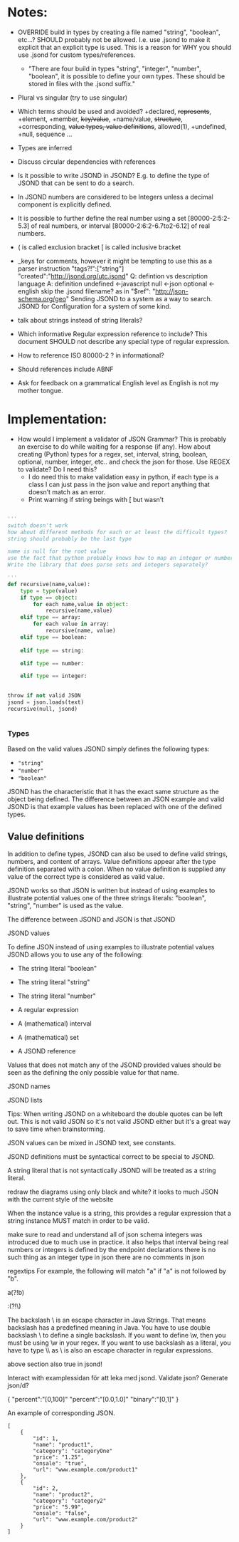 
# Notes:

- OVERRIDE build in types by creating a file named "string", "boolean", etc…? SHOULD probably not be allowed. I.e. use .jsond to make it explicit that an explicit type is used. This is a reason for WHY you should use .jsond for custom types/references.
	- "There are four build in types "string", "integer", "number", "boolean", it is possible to define your own types. These should be stored in files with the .jsond suffix."
- Plural vs singular (try to use singular)
- Which terms should be used and avoided? +declared, ~~represents~~, +element, +member, ~~key/value~~, +name/value, ~~structure~~, +corresponding, ~~value types, value definitions~~, allowed(1), +undefined, +null, sequence …
- Types are inferred
- Discuss circular dependencies with references
- Is it possible to write JSOND in JSOND? E.g. to define the type of JSOND that can be sent to do a search.
- In JSOND numbers are considered to be Integers unless a decimal component is explicitly defined.
- It is possible to further define the real number using a set [80000-2:5:2-5.3] of real numbers, or interval [80000-2:6:2-6.7to2-6.12] of real numbers.
- ( is called exclusion bracket
[ is called inclusive bracket
- _keys for comments, however it might be tempting to use this as a parser instruction
"tags?!":["string"]
"created":"http://jsond.org/utc.jsond"
Q: defintion vs description language A: definition
undefined <-javascript
null <-json
optional <-english
skip the .jsond filename? as in "$ref": "http://json-schema.org/geo"
Sending JSOND to a system as a way to search.
JSOND for Configuration for a system of some kind.
- talk about strings instead of string literals?

- Which informative Regular expression reference to include? This document SHOULD not describe any special type of regular expression.
- How to reference ISO 80000-2 ? in informational?
- Should references include ABNF
- Ask for feedback on a grammatical English level as English is not my mother tongue.

# Implementation:

- How would I implement a validator of JSON Grammar? This is probably an exercise to do while waiting for a response (if any). How about creating (Python) types for a regex, set, interval, string, boolean, optional, number, integer, etc.. and check the json for those. Use REGEX to validate? Do I need this?
	- I do need this to make validation easy in python, if each type is a class I can just pass in the json value and report anything that doesn’t match as an error.
	- Print warning if string beings with [ but wasn’t 

```python

''' 
switch doesn't work
how about different methods for each or at least the difficult types?
string should probably be the last type

name is null for the root value
use the fact that python probably knows how to map an integer or number from json to python internal. e.g. unwrap from within string and use json.loads to create a python representation to do that. That way there is no need for a regex for a number.
Write the library that does parse sets and integers separately?

'''
def recursive(name,value):
	type = type(value)
	if type == object:
		for each name,value in object:
			recursive(name,value)
	elif type == array:
		for each value in array:
			recursive(name, value)
	elif type == boolean:
			
	elif type == string:

	elif type == number:

	elif type == integer:
		

throw if not valid JSON
jsond = json.loads(text)
recursive(null, jsond)



```



### Types

Based on the valid values JSOND simply defines the following types:

- `"string"`
- `"number"`
- `"boolean"`

JSOND has the characteristic that it has the exact same structure as the object being defined. The difference between an JSON example and valid JSOND is that example values has been replaced with one of the defined types.

## Value definitions

In addition to define types, JSOND can also be used to define valid strings, numbers, and content of arrays. Value definitions appear after the type definition separated with a colon. When no value definition is supplied any value of the correct type is considered as valid value.



JSOND works so that JSON is written but instead of using examples to illustrate potential values one of the three strings literals: "boolean", "string", "number" is used as the value.

The difference between JSOND and JSON is that JSOND

JSOND values

To define JSON instead of using examples to illustrate potential values JSOND allows you to use any of the following:

- The string literal "boolean"
- The string literal "string"
- The string literal "number"

- A regular expression
- A (mathematical) interval
- A (mathematical) set

- A JSOND reference

Values that does not match any of the JSOND provided values should be seen as the defining the only possible value for that name.


JSOND names

JSOND lists

Tips: When writing JSOND on a whiteboard the double quotes can be left out. This is not valid JSON so it's not valid JSOND either but it's a great way to save time when brainstorming.

JSON values can be mixed in JSOND text, see constants.

JSOND definitions must be syntactical correct to be special to JSOND.

A string literal that is not syntactically JSOND will be treated as a string literal.



redraw the diagrams using only black and white? it looks to much JSON with the current style of the website



When the instance value is a string, this provides a regular
   expression that a string instance MUST match in order to be valid.
   

make sure to read and understand all of json schema
integers was introduced due to much use in practice. it also helps that interval being real numbers or integers is defined by the endpoint declarations
there is no such thing as an integer type in json
there are no comments in json

regextips
For example, the following will match "a" if "a" is not followed by "b".

a(?!b)

:(?!\\)


The backslash \ is an escape character in Java Strings. That means backslash has a predefined meaning in Java. You have to use double backslash \\ to define a single backslash. If you want to define \w, then you must be using \\w in your regex. If you want to use backslash as a literal, you have to type \\\\ as \ is also an escape character in regular expressions.

above section also true in jsond!




Interact with examplessidan för att leka med jsond. Validate json? Generate json/d?








{
  "percent":"[0,100]"
  "percent":"[0.0,1.0]"
  "binary":"[0,1]"
}


An example of corresponding JSON.

```
[
	{
		"id": 1,
		"name": "product1",
		"category": "categoryOne"
		"price": "1.25",
		"onsale": "true",
		"url": "www.example.com/product1"
	},
	{
		"id": 2,
		"name": "product2",
		"category": "category2"
		"price": "5.99",
		"onsale": "false",
		"url": "www.example.com/product2"
	}
]
```
